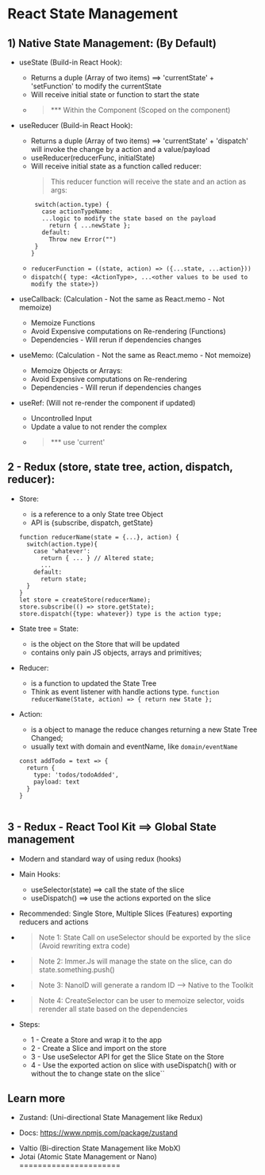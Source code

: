 # React State Management


## 1) Native State Management: (By Default)
  * useState (Build-in React Hook):
    - Returns a duple (Array of two items) ==>  'currentState' + 'setFunction' to modify the currentState
    - Will receive initial state or function to start the state
    - > *** Within the Component (Scoped on the component)

  * useReducer (Build-in React Hook):
    * Returns a duple (Array of two items) ==> 'currentState' + 'dispatch' will invoke the change by a action and a value/payload
    * useReducer(reducerFunc, initialState)
    * Will receive initial state as a function called reducer:
      > This reducer function will receive the state and an action as args:
         ```e.g.: function reducerFunc(state, action) { 
          switch(action.type) {
            case actionTypeName: 
            ...logic to modify the state based on the payload
              return { ...newState };
            default:
              Throw new Error("")
          }
        }
    * `reducerFunction = ((state, action) => ({...state, ...action}))`
    * `dispatch({ type: <ActionType>, ...<other values to be used to modify the state>})`

  * useCallback: (Calculation - Not the same as React.memo - Not memoize)
    * Memoize Functions
    * Avoid Expensive computations on Re-rendering (Functions)
    * Dependencies - Will rerun if dependencies changes

  * useMemo: (Calculation - Not the same as React.memo - Not memoize)
    * Memoize Objects or Arrays:
    * Avoid Expensive computations on Re-rendering
    * Dependencies - Will rerun if dependencies changes

  * useRef: (Will not re-render the component if updated)
    * Uncontrolled Input
    * Update a value to not render the complex
    * > *** use 'current'




## 2 - Redux (store, state tree, action, dispatch, reducer):

- Store: 
  * is a reference to a only State tree Object 
  * API is {subscribe, dispatch, getState}
  ```
  function reducerName(state = {...}, action) {
    switch(action.type){
      case 'whatever':
        return { ... } // Altered state; 
        ...
      default:
        return state;
    }
  }
  let store = createStore(reducerName);
  store.subscribe(() => store.getState);
  store.dispatch({type: whatever}) type is the action type;
  ```

- State tree = State:
  * is the object on the Store that will be updated
  * contains only pain JS objects, arrays and primitives;

- Reducer: 
  * is a function to updated the State Tree
  * Think as event listener with handle actions type.
  ```function reducerName(State, action) => { return new State };```
  

- Action: 
  * is a object to manage the reduce changes returning a new State Tree Changed;
  * usually text with domain and eventName, like `domain/eventName`
  ```
  const addTodo = text => {
    return {
      type: 'todos/todoAdded',
      payload: text
    }
  }


## 3 - Redux - React Tool Kit ==> Global State management
  * Modern and standard way of using redux (hooks)
  * Main Hooks:
    - useSelector(state) ==> call the state of the slice
    - useDispatch() ==> use the actions exported on the slice
  * Recommended: Single Store, Multiple Slices (Features) exporting reducers and actions
  * >  Note 1: State Call on useSelector should be exported by the slice (Avoid rewriting extra code)
  * > Note 2: Immer.Js will manage the state on the slice, can do state.something.push()
  * > Note 3: NanoID will generate a random ID --> Native to the Toolkit
  * > Note 4: CreateSelector can be user to memoize selector, voids rerender all state based on the dependencies

  * Steps:
    * 1 - Create a Store and wrap it to the app
    * 2 - Create a Slice and import on the store
    * 3 - Use useSelector API for get the Slice State on the Store
    * 4 - Use the exported action on slice with useDispatch() with or without the to change state on the slice``


## Learn more
- Zustand: (Uni-directional State Management like Redux)
 * Docs: https://www.npmjs.com/package/zustand
- Valtio (Bi-direction State Management like MobX)
- Jotai (Atomic State Management or Nano)
======================
